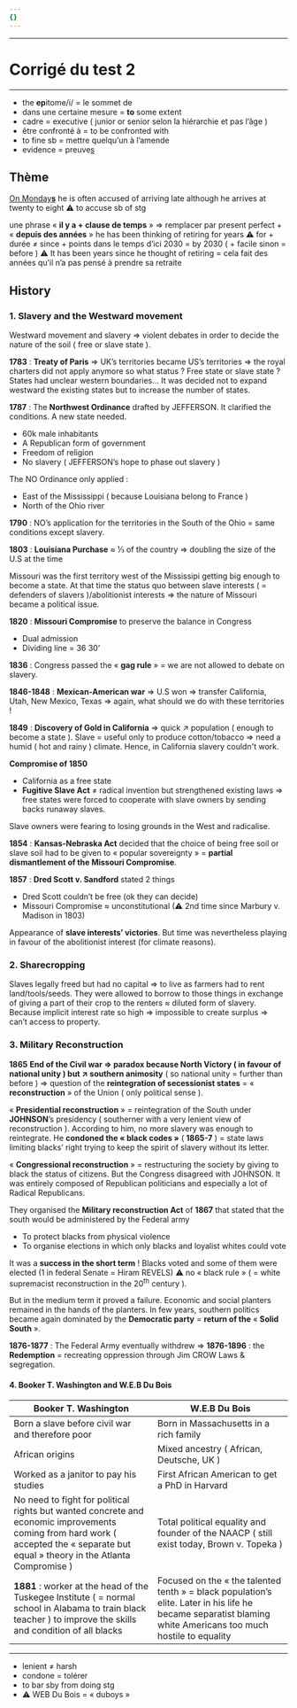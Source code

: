 ```yaml
---
{}
---
```

***
# Corrigé du test 2 
***

- the **ep**itome/i/ = le sommet de 
- dans une certaine mesure = **to** some extent 
- cadre = executive ( junior or senior selon la hiérarchie et pas l’âge )
- être confronté à = to be confronted with 
- to fine sb = mettre quelqu’un à l’amende 
- evidence = preuve<u>s</u> 

## Thème 

<u>On Monday<b>s</b></u> he is often accused of arriving late although he arrives at twenty to eight 
⚠ to accuse sb of stg 

une phrase « **il y a + clause de temps** » ⇒ remplacer par present perfect + « **depuis des années** »
he has been thinking of retiring for years 
⚠ for + durée ≠ since + points dans le temps 
d’ici 2030 = by 2030 ( + facile sinon = before )
⚠ It has been years since he thought of retiring = cela fait des années qu’il n’a pas pensé à prendre sa retraite 

## History 

### 1. Slavery and the Westward movement 

Westward movement and slavery ⇒ violent debates in order to decide the nature of the soil ( free or slave state ). 

**1783** : **Treaty of Paris** ⇒ UK’s territories became US’s territories ⇒ the royal charters did not apply anymore so what status ? Free state or slave state ? States had unclear western boundaries… It was decided not to expand westward the existing states but to increase the number of states. 

**1787** : The **Northwest Ordinance** drafted by JEFFERSON. It clarified the conditions. A new state needed. 
- 60k male inhabitants
- A Republican form of government 
- Freedom of religion 
- No slavery ( JEFFERSON’s hope to phase out slavery )

The NO Ordinance only applied : 
- East of the Mississippi ( because Louisiana belong to France )
- North of the Ohio river 

**1790** : NO’s application for the territories in the South of the Ohio = same conditions except slavery. 

**1803** : **Louisiana Purchase** ≈ ⅓ of the country ⇒ doubling the size of the U.S  at the time 

Missouri was the first territory west of the Mississipi getting big enough to become a state. At that time the status quo between slave interests ( = defenders of slavers )/abolitionist interests ⇒ the nature of Missouri became a political issue. 

**1820** : **Missouri Compromise** to preserve the balance in Congress
- Dual admission 
- Dividing line = 36 30’

**1836** : Congress passed the « **gag rule** » = we are not allowed to debate on slavery. 

**1846-1848** : **Mexican-American war** ⇒ U.S won ⇒ transfer California, Utah, New Mexico, Texas ⇒ again, what should we do with these territories ! 

**1849** : **Discovery of Gold in California** ⇒ quick ↗ population ( enough to become a state ). Slave = useful only to produce cotton/tobacco ⇒ need a humid ( hot and rainy ) climate. Hence, in California slavery couldn't work. 

**Compromise of 1850** 
- California as a free state 
- **Fugitive Slave Act** ≠ radical invention but strengthened existing laws ⇒ free states were forced to cooperate with slave owners by sending backs runaway slaves. 

Slave owners were fearing to losing grounds in the West and radicalise. 

**1854** : **Kansas-Nebraska Act** decided that the choice of being free soil or slave soil had to be given to « popular sovereignty » = **partial dismantlement of the Missouri Compromise**. 

**1857** : **Dred Scott v. Sandford** stated 2 things 
- Dred Scott couldn’t be free (ok they can decide)
- Missouri Compromise ≈ unconstitutional (⚠ 2nd time since Marbury v. Madison in 1803)

Appearance of **slave interests’ victories**. But time was nevertheless playing in favour of the abolitionist interest (for climate reasons). 

### 2. Sharecropping 

Slaves legally freed but had no capital ⇒ to live as farmers had to rent land/tools/seeds. 
They were allowed to borrow to those things in exchange of giving a part of their crop to the renters ≈ diluted form of slavery. Because implicit interest rate so high ⇒ impossible to create surplus ⇒ can’t access to property. 

### 3. Military Reconstruction 

**1865** **End of the Civil war ⇒ paradox because North Victory ( in favour of national unity ) but ↗ southern animosity** ( so national unity = further than before ) ⇒ question of the **reintegration of secessionist states** = « **reconstruction** » of the Union ( only political sense ). 

« **Presidential reconstruction** » = reintegration of the South under **JOHNSON**’s presidency ( southerner with a very lenient view of reconstruction  ). According to him, no more slavery was enough to reintegrate. He **condoned the « black codes »** ( **1865-7** ) = state laws limiting blacks’ right trying to keep the spirit of slavery  without its letter. 

« **Congressional reconstruction** » = restructuring the society by giving to black the status of citizens. But the Congress disagreed with JOHNSON. It was entirely composed  of Republican politicians and especially a lot of Radical Republicans. 

They organised the **Military reconstruction Act** of **1867** that stated that the south would be administered by the Federal army 
- To protect blacks from physical violence 
- To organise elections in which only blacks and loyalist whites could vote 

It was a **success in the short term** ! Blacks voted and some of them were elected (1 in federal Senate = Hiram REVELS) ⚠ no « black rule » ( = white supremacist reconstruction in the 20<sup>th</sup> century ). 

But in the medium term it proved a failure. Economic and social planters remained in the hands of the planters. In few years, southern politics became again dominated by the **Democratic party** = **return of the** « **Solid South** ». 

**1876-1877** : The Federal Army eventually withdrew ⇒ **1876-1896** : the **Redemption** = recreating oppression through Jim CROW Laws & segregation.

#### 4. Booker T. Washington and W.E.B Du Bois 

| Booker T. Washington                                                                                                                                                               | W.E.B Du Bois                                                                                                                                                 |
| ---------------------------------------------------------------------------------------------------------------------------------------------------------------------------------- | ------------------------------------------------------------------------------------------------------------------------------------------------------------- |
| Born a slave before civil war and therefore poor                                                                                                                                   | Born in Massachusetts in a rich family                                                                                                                        |
| African origins                                                                                                                                                                    | Mixed ancestry ( African, Deutsche, UK )                                                                                                                      |
| Worked as a janitor to pay his studies                                                                                                                                             | First African American to get a PhD in Harvard                                                                                                                |
| No need to fight for political rights but wanted concrete and economic improvements coming from hard work ( accepted the « separate but equal » theory in the Atlanta Compromise ) | Total political equality and founder of the NAACP ( still exist today, Brown v. Topeka )                                                                      |
| **1881** : worker at the head of the Tuskegee Institute ( = normal school in Alabama to train black teacher ) to improve the skills and condition of all blacks                    | Focused on the « the talented tenth » = black population’s elite. Later in his life he became separatist blaming white Americans too much hostile to equality |


***
- lenient ≠ harsh 
- condone = tolérer 
- to bar sby from doing stg 
- ⚠ WEB Du Bois = « duboys »



